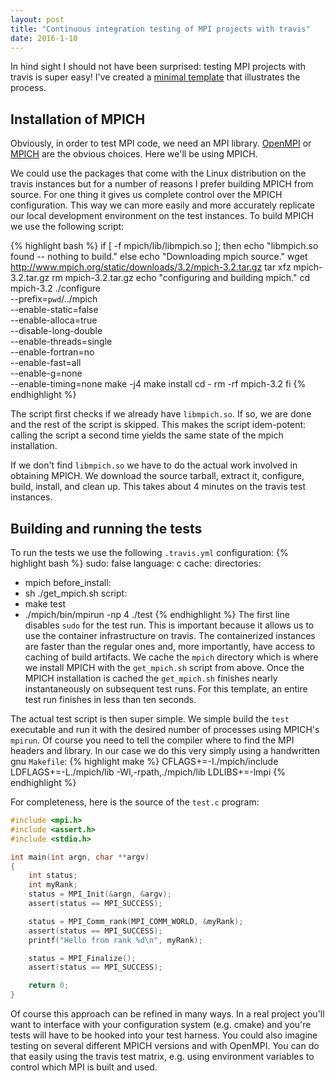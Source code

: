 ```yaml
---
layout: post
title: "Continuous integration testing of MPI projects with travis"
date: 2016-1-10
---
```


In hind sight I should not have been surprised: testing MPI
projects with travis is super easy!  I've created a
[minimal template](https://github.com/d-meiser/mpi-travis) that
illustrates the process.


## Installation of MPICH

Obviously, in order to test MPI code, we need an MPI library.
[OpenMPI](http://www.open-mpi.org) or [MPICH](https://mpich.org)
are the obvious choices.  Here we'll be using MPICH.

We could use the packages that come with the Linux distribution
on the travis instances but for a number of reasons I prefer
building MPICH from source.  For one thing it gives us complete
control over the MPICH configuration.  This way we can more
easily and more accurately replicate our local development
environment on the test instances.  To build MPICH we use the
following script:

{% highlight bash %}
if [ -f mpich/lib/libmpich.so ]; then
  echo "libmpich.so found -- nothing to build."
else
  echo "Downloading mpich source."
  wget http://www.mpich.org/static/downloads/3.2/mpich-3.2.tar.gz
  tar xfz mpich-3.2.tar.gz
  rm mpich-3.2.tar.gz
  echo "configuring and building mpich."
  cd mpich-3.2
  ./configure \
          --prefix=`pwd`/../mpich \
          --enable-static=false \
          --enable-alloca=true \
          --disable-long-double \
          --enable-threads=single \
          --enable-fortran=no \
          --enable-fast=all \
          --enable-g=none \
          --enable-timing=none
  make -j4
  make install
  cd -
  rm -rf mpich-3.2
fi
{% endhighlight %}

The script first checks if we already have `libmpich.so`.  If so,
we are done and the rest of the script is skipped.  This
makes the script idem-potent:  calling the script a second time
yields the same state of the mpich installation.

If we don't find `libmpich.so` we have to do the actual work
involved in obtaining MPICH.  We download the source tarball,
extract it, configure, build, install, and clean up.  This takes
about 4 minutes on the travis test instances.


## Building and running the tests

To run the tests we use the following `.travis.yml`
configuration:
{% highlight bash %}
sudo: false
language: c
cache:
  directories:
  - mpich
before_install:
  - sh ./get_mpich.sh
script:
  - make test
  - ./mpich/bin/mpirun -np 4 ./test
{% endhighlight %}
The first line disables `sudo` for the test run.  This is
important because it allows us to use the container
infrastructure on travis.  The containerized instances are faster
than the regular ones and, more importantly, have access to
caching of build artifacts.  We cache the `mpich` directory which
is where we install MPICH with the `get_mpich.sh` script from
above.  Once the MPICH installation is cached the `get_mpich.sh`
finishes nearly instantaneously on subsequent test runs.  For
this template, an entire test run finishes in less than ten
seconds.

The actual test script is then super simple.  We simple build the
`test` executable and run it with the desired number of processes
using MPICH's `mpirun`.  Of course you need to tell the compiler
where to find the MPI headers and library.  In our case we do
this very simply using a handwritten gnu `Makefile`:
{% highlight make %}
CFLAGS+=-I./mpich/include
LDFLAGS+=-L./mpich/lib -Wl,-rpath,./mpich/lib
LDLIBS+=-lmpi
{% endhighlight %}

For completeness, here is the source of the `test.c` program:

``` c
#include <mpi.h>
#include <assert.h>
#include <stdio.h>

int main(int argn, char **argv)
{
	int status;
	int myRank;
	status = MPI_Init(&argn, &argv);
	assert(status == MPI_SUCCESS);

	status = MPI_Comm_rank(MPI_COMM_WORLD, &myRank);
	assert(status == MPI_SUCCESS);
	printf("Hello from rank %d\n", myRank);

	status = MPI_Finalize();
	assert(status == MPI_SUCCESS);

	return 0;
}
```

Of course this approach can be refined in many ways.  In a real
project you'll want to interface with your configuration system
(e.g. cmake) and you're tests will have to be hooked into your
test harness.  You could also imagine testing on several
different MPICH versions and with OpenMPI.  You can do that
easily using the travis test matrix, e.g. using environment
variables to control which MPI is built and used.
